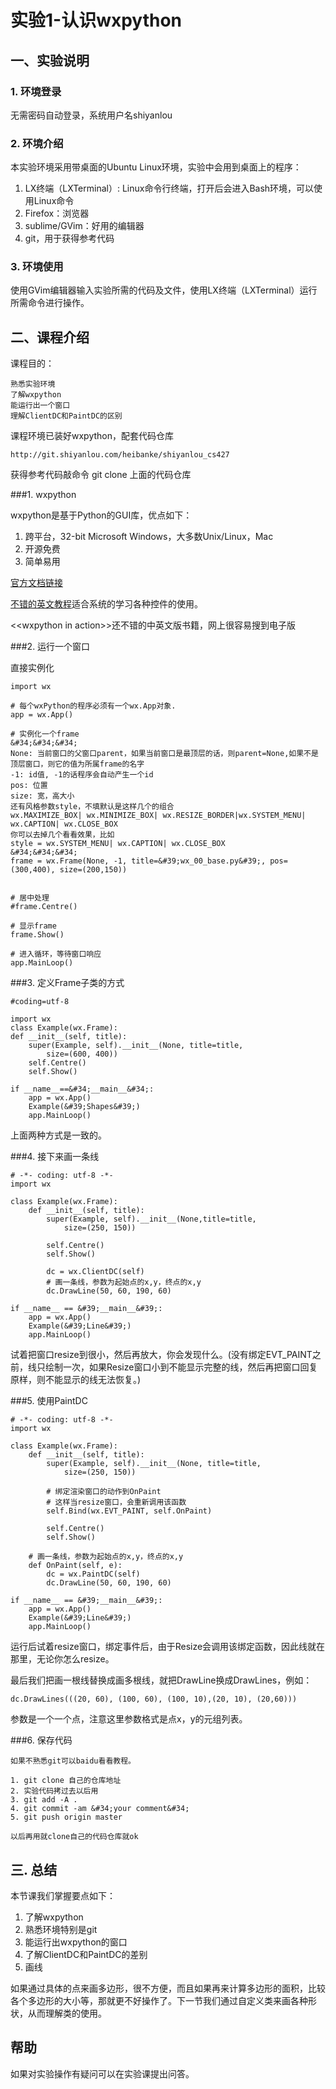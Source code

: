 # 实验1-认识wxpython

## 一、实验说明


### 1. 环境登录

无需密码自动登录，系统用户名shiyanlou

### 2. 环境介绍

本实验环境采用带桌面的Ubuntu Linux环境，实验中会用到桌面上的程序：

1. LX终端（LXTerminal）: Linux命令行终端，打开后会进入Bash环境，可以使用Linux命令
2. Firefox：浏览器
3. sublime/GVim：好用的编辑器
4. git，用于获得参考代码

### 3. 环境使用

使用GVim编辑器输入实验所需的代码及文件，使用LX终端（LXTerminal）运行所需命令进行操作。


## 二、课程介绍

课程目的：

    熟悉实验环境
    了解wxpython
    能运行出一个窗口
    理解ClientDC和PaintDC的区别

课程环境已装好wxpython，配套代码仓库
    
    http://git.shiyanlou.com/heibanke/shiyanlou_cs427
    
获得参考代码敲命令
    git clone 上面的代码仓库

###1. wxpython

wxpython是基于Python的GUI库，优点如下：

1. 跨平台，32-bit Microsoft Windows，大多数Unix/Linux，Mac
2. 开源免费
3. 简单易用

[官方文档链接](http://www.wxpython.org/)

[不错的英文教程](http://www.zetcode.com/wxpython)适合系统的学习各种控件的使用。

&lt;&lt;wxpython in action&gt;&gt;还不错的中英文版书籍，网上很容易搜到电子版

###2. 运行一个窗口

直接实例化

```
import wx

# 每个wxPython的程序必须有一个wx.App对象.
app = wx.App()

# 实例化一个frame
&#34;&#34;&#34;
None: 当前窗口的父窗口parent，如果当前窗口是最顶层的话，则parent=None,如果不是顶层窗口，则它的值为所属frame的名字
-1: id值, -1的话程序会自动产生一个id
pos: 位置
size: 宽，高大小
还有风格参数style，不填默认是这样几个的组合
wx.MAXIMIZE_BOX| wx.MINIMIZE_BOX| wx.RESIZE_BORDER|wx.SYSTEM_MENU| wx.CAPTION| wx.CLOSE_BOX
你可以去掉几个看看效果，比如
style = wx.SYSTEM_MENU| wx.CAPTION| wx.CLOSE_BOX
&#34;&#34;&#34;
frame = wx.Frame(None, -1, title=&#39;wx_00_base.py&#39;, pos=(300,400), size=(200,150))


# 居中处理
#frame.Centre()

# 显示frame
frame.Show()

# 进入循环，等待窗口响应
app.MainLoop()
```

###3. 定义Frame子类的方式

```
#coding=utf-8

import wx
class Example(wx.Frame):
def __init__(self, title):
    super(Example, self).__init__(None, title=title, 
        size=(600, 400))
    self.Centre()
    self.Show()
    
if __name__==&#34;__main__&#34;:
    app = wx.App()
    Example(&#39;Shapes&#39;)
    app.MainLoop()
```

上面两种方式是一致的。

###4. 接下来画一条线

```
# -*- coding: utf-8 -*-
import wx

class Example(wx.Frame):
    def __init__(self, title):
        super(Example, self).__init__(None,title=title, 
            size=(250, 150))

        self.Centre()
        self.Show()

        dc = wx.ClientDC(self)
        # 画一条线，参数为起始点的x,y，终点的x,y
        dc.DrawLine(50, 60, 190, 60)

if __name__ == &#39;__main__&#39;:
    app = wx.App()
    Example(&#39;Line&#39;)
    app.MainLoop()
```

试着把窗口resize到很小，然后再放大，你会发现什么。(没有绑定EVT_PAINT之前，线只绘制一次，如果Resize窗口小到不能显示完整的线，然后再把窗口回复原样，则不能显示的线无法恢复。)


###5. 使用PaintDC

```
# -*- coding: utf-8 -*-
import wx

class Example(wx.Frame):
    def __init__(self, title):
        super(Example, self).__init__(None, title=title, 
            size=(250, 150))

        # 绑定渲染窗口的动作到OnPaint
        # 这样当resize窗口，会重新调用该函数
        self.Bind(wx.EVT_PAINT, self.OnPaint)

        self.Centre()
        self.Show()

    # 画一条线，参数为起始点的x,y，终点的x,y
    def OnPaint(self, e):
        dc = wx.PaintDC(self)
        dc.DrawLine(50, 60, 190, 60)

if __name__ == &#39;__main__&#39;:
    app = wx.App()
    Example(&#39;Line&#39;)
    app.MainLoop()
```

运行后试着resize窗口，绑定事件后，由于Resize会调用该绑定函数，因此线就在那里，无论你怎么resize。


最后我们把画一根线替换成画多根线，就把DrawLine换成DrawLines，例如：

    dc.DrawLines(((20, 60), (100, 60), (100, 10),(20, 10), (20,60)))

参数是一个一个点，注意这里参数格式是点x，y的元组列表。

###6. 保存代码

    如果不熟悉git可以baidu看看教程。
    
    1. git clone 自己的仓库地址
    2. 实验代码拷过去以后用
    3. git add -A .
    4. git commit -am &#34;your comment&#34;
    5. git push origin master
    
    以后再用就clone自己的代码仓库就ok
    
## 三. 总结

本节课我们掌握要点如下：

1. 了解wxpython
2. 熟悉环境特别是git
3. 能运行出wxpython的窗口
4. 了解ClientDC和PaintDC的差别
5. 画线

如果通过具体的点来画多边形，很不方便，而且如果再来计算多边形的面积，比较各个多边形的大小等，那就更不好操作了。下一节我们通过自定义类来画各种形状，从而理解类的使用。

## 帮助

如果对实验操作有疑问可以在实验课提出问答。 